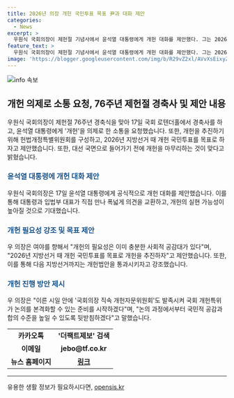 ```yaml
---
title: 2026년 의장 개헌 국민투표 목표 尹과 대화 제안
categories:
  - News
excerpt: >
  우원식 국회의장이 제헌절 기념사에서 윤석열 대통령에게 개헌 대화를 제안했다. 그는 2026년 지방선거를 목표로 개헌 국민투표를 추진하고, 다음 지방선거까지는 개헌법안을 통과시키고자 했다. 또한 국회에 개헌특위를 구성하고 국민적 합의 수준을 높일 계획을 발표했다. 이에 대선 국면에 진입하기 전에 개헌을 마무리해야 한다는 주장이다.
feature_text: >
  우원식 국회의장이 제헌절 기념사에서 윤석열 대통령에게 개헌 대화를 제안했다. 그는 2026년 지방선거를 목표로 개헌 국민투표를 추진하고, 다음 지방선거까지는 개헌법안을 통과시키고자 했다. 또한 국회에 개헌특위를 구성하고 국민적 합의 수준을 높일 계획을 발표했다. 이에 대선 국면에 진입하기 전에 개헌을 마무리해야 한다는 주장이다.
image: 'https://blogger.googleusercontent.com/img/b/R29vZ2xl/AVvXsEixyZcFfHzMRdzZMjFBmAUKJYCLCGyLL1o632UiGVXcaFdKo_bkvkuCioo0uUKlGfBVcT3P84aROyZIXSBEx3Aw5nCQ3pTgDom1WDC4m8eifvWiAmWEEVb4x6G_l8C0QH225ldMjyaFvpxGEBGNO37VmDTDMHGhJPq73UglMfDca1-0aw/s1600/blogspot.png'
---
```


<p><img src="https://blogger.googleusercontent.com/img/b/R29vZ2xl/AVvXsEixyZcFfHzMRdzZMjFBmAUKJYCLCGyLL1o632UiGVXcaFdKo_bkvkuCioo0uUKlGfBVcT3P84aROyZIXSBEx3Aw5nCQ3pTgDom1WDC4m8eifvWiAmWEEVb4x6G_l8C0QH225ldMjyaFvpxGEBGNO37VmDTDMHGhJPq73UglMfDca1-0aw/s1600/blogspot.png" alt="info 속보" /></p>

<h2 data-ke-size="size26">개헌 의제로 소통 요청, 76주년 제헌절 경축사 및 제안 내용</h2>

<p data-ke-size="size16">우원식 국회의장이 제헌절 76주년 경축식을 맞아 17일 국회 로텐더홀에서 경축사를 하고, 윤석열 대통령에게 '개헌'을 의제로 한 소통을 요청했습니다. 또한, 개헌을 추진하기 위해 헌법개정특별위원회를 구성하고, 2026년 지방선거 때 개헌 국민투표를 목표로 하자고 제안했습니다. 또한, 대선 국면으로 들어가기 전에 개헌을 마무리하는 것이 맞다고 밝혔습니다.</p>

<h3><b><span style="color: #1a5490;">윤석열 대통령에 개헌 대화 제안</span></b></h3>

<p data-ke-size="size16">우원식 국회의장은 17일 윤석열 대통령에게 공식적으로 개헌 대화를 제안했습니다. 이를 통해 대통령과 입법부 대표가 직접 만나 폭넓게 의견을 교환하고, 개헌의 실현 가능성이 높아질 것으로 기대했습니다.</p>

<h3><b><span style="color: #1a5490;">개헌 필요성 강조 및 목표 제안</span></b></h3>

<p data-ke-size="size16">우 의장은 여야를 향해서 "개헌의 필요성은 이미 충분한 사회적 공감대가 있다"며, "2026년 지방선거 때 개헌 국민투표를 목표로 개헌을 추진하자"고 제안했습니다. 또한, 이를 통해 다음 지방선거까지는 개헌법안을 통과시키자고 강조했습니다.</p>

<h3><b><span style="color: #1a5490;">개헌 진행 방안 제시</span></b></h3>

<p data-ke-size="size16">우 의장은 "이른 시일 안에 '국회의장 직속 개헌자문위원회'도 발족시켜 국회 개헌특위가 논의를 본격화할 수 있는 준비를 시작하겠다"며, "논의 과정에서부터 국민적 공감과 합의 수준을 높일 수 있도록 뒷받침하겠다"고 말했습니다.</p>

<table>
    <tbody>
        <tr>
            <td style="text-align: center; height: 17px;"><b>카카오톡</b></td>
            <td style="text-align: center; height: 17px;"><b>'더팩트제보' 검색</b></td>
        </tr>
        <tr>
            <td style="text-align: center; height: 17px;"><b>이메일</b></td>
            <td style="text-align: center; height: 17px;"><b>jebo@tf.co.kr</b></td>
        </tr>
        <tr>
            <td style="text-align: center; height: 17px;"><b>뉴스 홈페이지</b></td>
            <td style="text-align: center; height: 17px;"><b><a href="http://talk.tf.co.kr/bbs/report/write">링크</a></b></td>
        </tr>
    </tbody>
</table>

<p><hr></p>
유용한 생활 정보가 필요하시다면, <a href="https://opensis.kr" rel="dofollow">opensis.kr</a>


